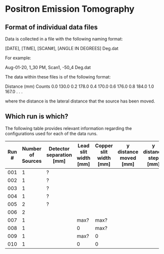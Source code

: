 # Positron Emission Tomography

## Format of individual data files

Data is collected in a file with the following naming format:

[DATE], [TIME], [SCAN#], [ANGLE IN DEGREES] Deg.dat

For example:

Aug-01-20, 1_30 PM, Scan1, -50_4 Deg.dat

The data within these files is of the following format:

Distance (mm)	Counts
0.0	130.0
0.2	178.0
0.4	170.0
0.6	176.0
0.8	184.0
1.0	167.0
.
.
.

where the distance is the lateral distance that the source has been moved.

## Which run is which?

The following table provides relevant information regarding the configurations used for each of the data runs.

| Run # | Number of Sources | Detector separation [mm] | Lead slit width [mm] | Copper slit width [mm] | y distance moved [mm] | y distance step [mm] | total angular rotation [deg.] | angular rotation step [deg.] | collection time [sec.] |
|-------|-------------------|--------------------------|----------------------|------------------------|-----------------------|----------------------|-------------------------------|------------------------------|------------------------|
| 001   | 1                 | ?                        |                      |                        |                       |                      |                               |                              |                        |
| 002   | 1                 | ?                        |                      |                        |                       |                      |                               |                              |                        |
| 003   | 1                 | ?                        |                      |                        |                       |                      |                               |                              |                        |
| 004   | 1                 | ?                        |                      |                        |                       |                      |                               |                              |                        |
| 005   | 2                 | ?                        |                      |                        |                       |                      |                               |                              |                        |
| 006   | 2                 |                          |                      |                        |                       |                      |                               |                              |                        |
| 007   | 1                 |                          | max?                 | max?                   |                       |                      |                               |                              |                        |
| 008   | 1                 |                          | 0                    | max?                   |                       |                      |                               |                              |                        |
| 009   | 1                 |                          | max?                 | 0                      |                       |                      |                               |                              |                        |
| 010   | 1                 |                          | 0                    | 0                      |                       |                      |                               |                              |                        |
